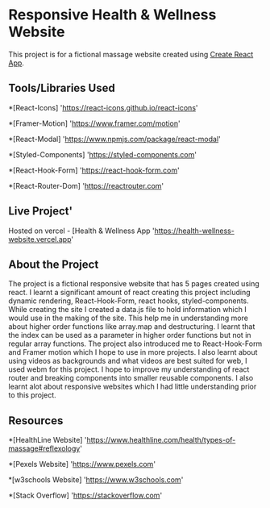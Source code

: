 # Responsive Health & Wellness Website

This project is for a fictional massage website created using [Create React App](https://github.com/facebook/create-react-app).

## Tools/Libraries Used

\*[React-Icons] 'https://react-icons.github.io/react-icons'

\*[Framer-Motion] 'https://www.framer.com/motion'

\*[React-Modal] 'https://www.npmjs.com/package/react-modal'

\*[Styled-Components] 'https://styled-components.com'

\*[React-Hook-Form] 'https://react-hook-form.com'

\*[React-Router-Dom] 'https://reactrouter.com'

## Live Project'

Hosted on vercel - [Health & Wellness App 'https://health-wellness-website.vercel.app'

## About the Project

The project is a fictional responsive website that has 5 pages created using react. I learnt a significant amount of react creating this project including dynamic rendering, React-Hook-Form, react hooks, styled-components. While creating the site I created a data.js file to hold information which I would use in the making of the site. This help me in understanding more about higher order functions like array.map and destructuring. I learnt that the index can be used as a parameter in higher order functions but not in regular array functions. The project also introduced me to React-Hook-Form and Framer motion which I hope to use in more projects. I also learnt about using videos as backgrounds and what videos are best suited for web, I used webm for this project. I hope to improve my understanding of react router and breaking components into smaller reusable components. I also learnt alot about responsive websites which I had little understanding prior to this project.

## Resources

\*[HealthLine Website] 'https://www.healthline.com/health/types-of-massage#reflexology'

\*[Pexels Website] 'https://www.pexels.com'

\*[w3schools Website] 'https://www.w3schools.com'

\*[Stack Overflow] 'https://stackoverflow.com'
